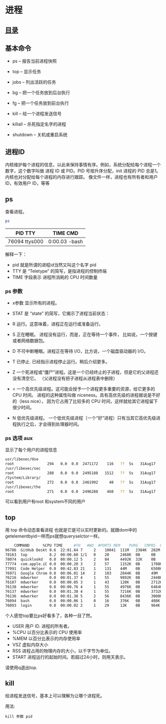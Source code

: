 # 进程
## [目录](./summary.md)
## 基本命令
- ps – 报告当前进程快照

- top – 显示任务

- jobs – 列出活跃的任务

- bg – 把一个任务放到后台执行

- fg – 把一个任务放到前台执行

- kill – 给一个进程发送信号

- killall – 杀死指定名字的进程

- shutdown – 关机或重启系统
## 进程ID

内核维护每个进程的信息，以此来保持事情有序。例如，系统分配给每个进程一个数字，这个数字叫做 进程 ID 或 PID。PID 号按升序分配，init 进程的 PID 总是1。内核也对分配给每个进程的内存进行跟踪。 像文件一样，进程也有所有者和用户 ID，有效用户 ID，等等

## ps
查看进程。
```bash
ps

```
|PID TTY|           TIME CMD|
|---|---|
|76094 ttys000 |   0:00.03 -bash|

解释一下：
- pid 就是所谓的进程id当然又叫这个名字 pid 
- TTY 是 “Teletype” 的简写，是指进程的控制终端
- TIME 字段表示 进程所消耗的 CPU 时间数量

### ps 参数
- x参数 显示所有的进程。

- STAT 是 “state” 的简写，它揭示了进程当前状态：
- R	运行。这意味着，进程正在运行或准备运行。
- S	正在睡眠。 进程没有运行，而是，正在等待一个事件， 比如说，一个按键或者网络数据包。
- D	不可中断睡眠。进程正在等待 I/O，比方说，一个磁盘驱动器的 I/O。
- T	已停止. 已经指示进程停止运行。稍后介绍更多。
- Z	一个死进程或“僵尸”进程。这是一个已经终止的子进程，但是它的父进程还没有清空它。 （父进程没有把子进程从进程表中删除）
- <	一个高优先级进程。这可能会授予一个进程更多重要的资源，给它更多的 CPU 时间。 进程的这种属性叫做 niceness。具有高优先级的进程据说是不好的（less nice）， 因为它占用了比较多的 CPU 时间，这样就给其它进程留下很少时间。
- N	低优先级进程。 一个低优先级进程（一个“好”进程）只有当其它高优先级进程执行之后，才会得到处理器时间。

###  ps 选项 aux

显示了每个用户的进程信息

```bash
usr/libexec/Use
root               294   0.0  0.0  2471172    116   ??  Ss   31Aug17   0:00.68 
/usr/libexec/sec
root               288   0.0  0.0  2495188   1512   ??  Ss   31Aug17   0:03.90 
/System/Library/
root               272   0.0  0.0  2461992     40   ??  Ss   31Aug17   0:00.36 
/usr/libexec/the
root               271   0.0  0.0  2496288    460   ??  Ss   31Aug17   0:04.17 /
```
可以看到用户有root 和system不同的用户

## top

用 top 命令动态查看进程
也就是它是可以实时更新的。就跟dom中的getelementbyid一样而ps就想queryselctor一样。

~~~bash
    COMMAND      %CPU TIME     #TH   #WQ  #PORTS MEM    PURG   CMPRS  PGRP
96786  GitHub Deskt 0.6  22:01.64 7     2    10041  111M   2384K  282M   96786
78163  top          8.2  00:00.60 1/1   0    20     2468K  0B     0B     78163
78074  quicklookd   0.0  00:00.12 5     2    84     4492K  32K    0B     78074
77774  com.apple.iC 0.0  00:00.20 3     2    57     1152K  0B     1708K  77774
77091  Code Helper  0.0  00:42.83 21    1    131    44M    0B     6508K  58342
76971  Google Chrom 0.0  00:06.01 14    2    103    2044K  0B     49M    719
76216  mdworker     0.0  00:01.37 4     1    55     9892K  0B     2448K  76216
76187  mdworker     0.0  00:00.05 3     1    43     128K   0B     2712K  76187
76138  mdworker     0.0  00:00.76 4     1    55     4976K  0B     6464K  76138
76137  mdworker     0.0  00:01.38 4     1    55     7216K  0B     3732K  76137
76136  mdworker     0.0  00:01.38 5     2    56     8436K  0B     3000K  76136
76094  bash         0.0  00:00.06 1     0    16     376K   0B     408K   76094
76093  login        0.0  00:00.02 2     1    29     12K    0B     964K   76093
~~~

个人感觉top要比ps好看多了，各种一目了然。

- USER	用户 ID. 进程的所有者。
- %CPU	以百分比表示的 CPU 使用率
- %MEM	以百分比表示的内存使用率
- VSZ	虚拟内存大小
- RSS	进程占用的物理内存的大小，以千字节为单位。
- START	进程运行的起始时间。若超过24小时，则用天表示。

请使用q退出top.

## kill

给进程发送信号，基本上可以理解为让哪个进程死。

用法:

`kill 参数 pid`







